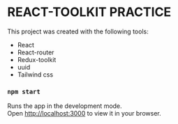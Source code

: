 # REACT-TOOLKIT PRACTICE

This project was created with the following tools:

- React
- React-router
- Redux-toolkit
- uuid
- Tailwind css

### `npm start`

Runs the app in the development mode.\
Open [http://localhost:3000](http://localhost:3000) to view it in your browser.
